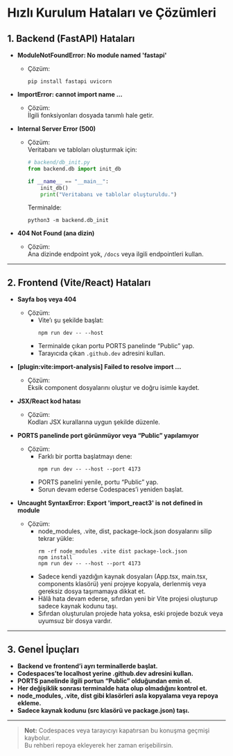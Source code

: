 # Hızlı Kurulum Hataları ve Çözümleri

## 1. Backend (FastAPI) Hataları

- **ModuleNotFoundError: No module named 'fastapi'**
  - Çözüm:  
    ```
    pip install fastapi uvicorn
    ```

- **ImportError: cannot import name ...**
  - Çözüm:  
    İlgili fonksiyonları dosyada tanımlı hale getir.

- **Internal Server Error (500)**
  - Çözüm:  
    Veritabanı ve tabloları oluşturmak için:
    ```python
    # backend/db_init.py
    from backend.db import init_db

    if __name__ == "__main__":
        init_db()
        print("Veritabanı ve tablolar oluşturuldu.")
    ```
    Terminalde:
    ```
    python3 -m backend.db_init
    ```

- **404 Not Found (ana dizin)**
  - Çözüm:  
    Ana dizinde endpoint yok, `/docs` veya ilgili endpointleri kullan.

---

## 2. Frontend (Vite/React) Hataları

- **Sayfa boş veya 404**
  - Çözüm:  
    - Vite’ı şu şekilde başlat:
      ```
      npm run dev -- --host
      ```
    - Terminalde çıkan portu PORTS panelinde “Public” yap.
    - Tarayıcıda çıkan `.github.dev` adresini kullan.

- **[plugin:vite:import-analysis] Failed to resolve import ...**
  - Çözüm:  
    Eksik component dosyalarını oluştur ve doğru isimle kaydet.

- **JSX/React kod hatası**
  - Çözüm:  
    Kodları JSX kurallarına uygun şekilde düzenle.

- **PORTS panelinde port görünmüyor veya “Public” yapılamıyor**
  - Çözüm:  
    - Farklı bir portta başlatmayı dene:
      ```
      npm run dev -- --host --port 4173
      ```
    - PORTS panelini yenile, portu “Public” yap.
    - Sorun devam ederse Codespaces’i yeniden başlat.

- **Uncaught SyntaxError: Export 'import_react3' is not defined in module**
  - Çözüm:  
    - node_modules, .vite, dist, package-lock.json dosyalarını silip tekrar yükle:
      ```
      rm -rf node_modules .vite dist package-lock.json
      npm install
      npm run dev -- --host --port 4173
      ```
    - Sadece kendi yazdığın kaynak dosyaları (App.tsx, main.tsx, components klasörü) yeni projeye kopyala, derlenmiş veya gereksiz dosya taşımamaya dikkat et.
    - Hâlâ hata devam ederse, sıfırdan yeni bir Vite projesi oluşturup sadece kaynak kodunu taşı.
    - Sıfırdan oluşturulan projede hata yoksa, eski projede bozuk veya uyumsuz bir dosya vardır.

---

## 3. Genel İpuçları

- **Backend ve frontend’i ayrı terminallerde başlat.**
- **Codespaces’te localhost yerine .github.dev adresini kullan.**
- **PORTS panelinde ilgili portun “Public” olduğundan emin ol.**
- **Her değişiklik sonrası terminalde hata olup olmadığını kontrol et.**
- **node_modules, .vite, dist gibi klasörleri asla kopyalama veya repoya ekleme.**
- **Sadece kaynak kodunu (src klasörü ve package.json) taşı.**

---

> **Not:** Codespaces veya tarayıcıyı kapatırsan bu konuşma geçmişi kaybolur.  
> Bu rehberi repoya ekleyerek her zaman erişebilirsin.